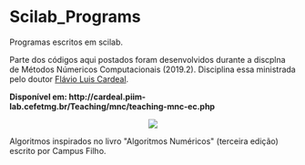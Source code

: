 # Scilab_Programs
<p>Programas escritos em scilab.</p>

Parte dos códigos aqui postados foram desenvolvidos durante a discplna de Métodos Númericos Computacionais (2019.2). Disciplina essa ministrada pelo doutor [Flávio Luis Cardeal](https://www.linkedin.com/in/fl%C3%A1vio-cardeal-967237109/).

<p><strong>Disponível em: http://cardeal.piim-lab.cefetmg.br/Teaching/mnc/teaching-mnc-ec.php</strong></p>

<p align = "center">
  <img src= "https://user-images.githubusercontent.com/49538805/69386101-5941b300-0ca0-11ea-9b97-7758a65f4624.jpg">
</p>

Algoritmos inspirados no livro "Algoritmos Numéricos" (terceira edição) escrito por Campus Filho.

